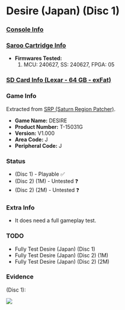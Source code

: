 # Desire (Japan) (Disc 1)

### [Console Info](../../../../../Info/Consoles/VA13/README.md)

### [Saroo Cartridge Info](../../../../../Info/Cartridges/RetroGameParadiseStore/1.32F/README.md)

- <b>Firmwares Tested:</b>
  1. MCU: 240627, SS: 240627, FPGA: 05

### [SD Card Info (Lexar - 64 GB - exFat)](../../../../../Info/SdCards/Lexar/64GB/exfat/README.md)

### Game Info

Extracted from [SRP (Saturn Region Patcher)](https://segaxtreme.net/resources/saturn-region-patcher.81/download).

- <b>Game Name:</b> DESIRE
- <b>Product Number:</b> T-15031G
- <b>Version:</b> V1.000
- <b>Area Code:</b> J
- <b>Peripheral Code:</b> J

### Status

- (Disc 1) - Playable :white_check_mark:
- (Disc 2) (1M) - Untested :question:
- (Disc 2) (2M) - Untested :question:

### Extra Info

- It does need a full gameplay test.

### TODO

- Fully Test Desire (Japan) (Disc 1)
- Fully Test Desire (Japan) (Disc 2) (1M)
- Fully Test Desire (Japan) (Disc 2) (2M)

### Evidence

(Disc 1):

[![](https://img.youtube.com/vi/YxVFn6oB3hQ/0.jpg)](https://www.youtube.com/watch?v=YxVFn6oB3hQ)
